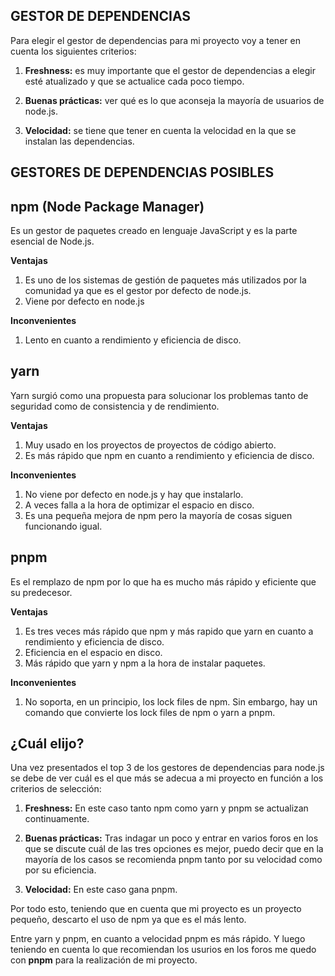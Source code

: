## **GESTOR DE DEPENDENCIAS**

Para elegir el gestor de dependencias para mi proyecto voy a tener en cuenta los siguientes criterios:

1. **Freshness:** es muy importante que el gestor de dependencias a elegir esté atualizado y que se actualice cada poco tiempo. 

2. **Buenas prácticas:** ver qué es lo que aconseja la mayoría de usuarios de node.js.

3. **Velocidad:** se tiene que tener en cuenta la velocidad en la que se instalan las dependencias. 


## GESTORES DE DEPENDENCIAS POSIBLES


## npm (Node Package Manager)
Es un gestor de paquetes creado en lenguaje JavaScript y es la parte esencial de Node.js.

**Ventajas**

1. Es uno de los sistemas de gestión de paquetes más utilizados por la comunidad ya que es el gestor por defecto de node.js.
2. Viene por defecto en node.js

**Inconvenientes**

1. Lento en cuanto a rendimiento y eficiencia de disco.

## yarn

Yarn surgió como una propuesta para solucionar los problemas tanto de seguridad como de consistencia y de rendimiento.

**Ventajas**

1. Muy usado en los proyectos de proyectos de código abierto. 
2. Es más rápido que npm en cuanto a rendimiento y eficiencia de disco.


**Inconvenientes**

1. No viene por defecto en node.js y hay que instalarlo.
2. A veces falla a la hora de optimizar el espacio en disco.
3. Es una pequeña mejora de npm pero la mayoría de cosas siguen funcionando igual.

## pnpm
Es el remplazo de npm por lo que ha es mucho más rápido y eficiente que su predecesor.

**Ventajas**

1. Es tres veces más rápido que npm y más rapido que yarn en cuanto a rendimiento y eficiencia de disco.
2. Eficiencia en el espacio en disco.
3. Más rápido que yarn y npm a la hora de instalar paquetes.

**Inconvenientes**

1. No soporta, en un principio, los lock files de npm. Sin embargo, hay un comando que convierte los lock files de npm o yarn a pnpm.


## ¿Cuál elijo?

Una vez presentados el top 3 de los gestores de dependencias para node.js se debe de ver cuál es el que más se adecua a mi proyecto en función a los criterios de selección:

1. **Freshness:** En este caso tanto npm como yarn y pnpm se actualizan continuamente.

2. **Buenas prácticas:** Tras indagar un poco y entrar en varios foros en los que se discute cuál de las tres opciones es mejor, puedo decir que en la mayoría de los casos se recomienda pnpm tanto por su velocidad como por su eficiencia.

3. **Velocidad:** En este caso gana pnpm.

Por todo esto, teniendo que en cuenta que mi proyecto es un proyecto pequeño, descarto el uso de npm ya que es el más lento.

Entre yarn y pnpm, en cuanto a velocidad pnpm es más rápido. Y luego teniendo en cuenta lo que recomiendan los usurios en los foros me quedo con **pnpm** para la realización de mi proyecto.
